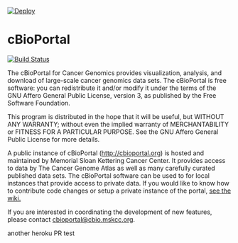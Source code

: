 [![Deploy](https://www.herokucdn.com/deploy/button.svg)](https://heroku.com/deploy)
# cBioPortal

[![Build Status](https://travis-ci.org/cBioPortal/cbioportal.svg?branch=master)](https://travis-ci.org/cBioPortal/cbioportal)

The cBioPortal for Cancer Genomics provides visualization, analysis, and download of large-scale cancer genomics data sets.  The cBioPortal is free software: you can redistribute it and/or modify it under the terms of the GNU Affero General Public License, version 3, as published by the Free Software Foundation.

This program is distributed in the hope that it will be useful, but WITHOUT ANY WARRANTY; without even the implied warranty of
MERCHANTABILITY or FITNESS FOR A PARTICULAR PURPOSE.  See the GNU Affero General Public License for more details.

A public instance of cBioPortal (http://cbioportal.org) is hosted and maintained by Memorial Sloan Kettering Cancer Center. It provides access to data by The Cancer Genome Atlas as well as many carefully curated published data sets. The cBioPortal software can be used to for local instances that provide access to private data. If you would like to know how to contribute code changes or setup a private instance of the portal, [see the wiki.](https://github.com/cBioPortal/cbioportal/wiki)

If you are interested in coordinating the development of new features, please contact cbioportal@cbio.mskcc.org.

another heroku PR test
